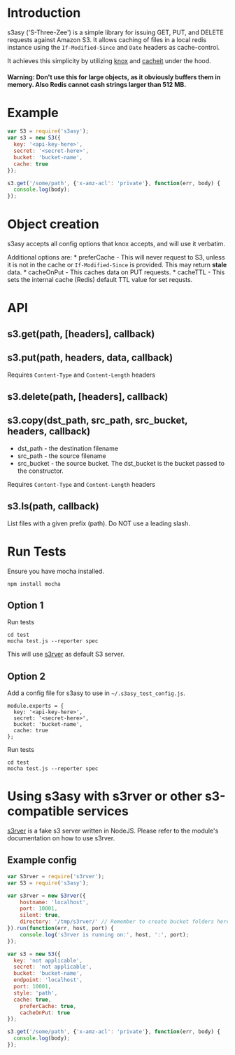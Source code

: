 # Introduction

s3asy ('S-Three-Zee') is a simple library for issuing GET, PUT, and DELETE requests against Amazon S3. It allows caching of files  in a local redis instance using the `If-Modified-Since` and `Date` headers as cache-control.

It achieves this simplicity by utilizing [knox](https://github.com/LearnBoost/knox) and [cacheit](https://github.com/andrewjstone/cacheit) under the hood.

#### Warning: Don't use this for large objects, as it obviously buffers them in memory. Also Redis cannot cash strings larger than 512 MB.

# Example

```javascript
var S3 = require('s3asy');
var s3 = new S3({
  key: '<api-key-here>',
  secret: '<secret-here>',
  bucket: 'bucket-name',
  cache: true
});

s3.get('/some/path', {'x-amz-acl': 'private'}, function(err, body) {
  console.log(body);
});

```

# Object creation
s3asy accepts all config options that knox accepts, and will use it verbatim.

Additional options are:
	* preferCache - This will never request to S3, unless it is not in the cache or `If-Modified-Since` is provided. This may return **stale** data.
	* cacheOnPut - This caches data on PUT requests.
	* cacheTTL - This sets the internal cache (Redis) default TTL value for set requsts.

# API

## s3.get(path, [headers], callback) 

## s3.put(path, headers, data, callback)
Requires `Content-Type` and `Content-Length` headers

## s3.delete(path, [headers], callback)

## s3.copy(dst_path, src_path, src_bucket, headers, callback)

 * dst_path - the destination filename
 * src_path - the source filename
 * src_bucket - the source bucket. The dst_bucket is the bucket passed to the constructor.

Requires `Content-Type` and `Content-Length` headers

## s3.ls(path, callback)

List files with a given prefix (path). Do NOT use a leading slash.

# Run Tests
Ensure you have mocha installed.

    npm install mocha

## Option 1

Run tests

    cd test
    mocha test.js --reporter spec 

This will use [s3rver](https://github.com/jamhall/s3rver) as default S3 server.

## Option 2

Add a config file for s3asy to use in `~/.s3asy_test_config.js`. 

    module.exports = {
      key: '<api-key-here>',
      secret: '<secret-here>',
      bucket: 'bucket-name',
      cache: true
    };

Run tests

    cd test
    mocha test.js --reporter spec 

# Using s3asy with s3rver or other s3-compatible services
[s3rver](https://github.com/jamhall/s3rver) is a fake s3 server written in NodeJS. Please refer to the module's documentation on how to use s3rver.

## Example config
```javascript
var S3rver = require('s3rver');
var S3 = require('s3asy');

var s3rver = new S3rver({
    hostname: 'localhost',
    port: 10001,
    silent: true,
    directory: '/tmp/s3rver/' // Remember to create bucket folders here as well
}).run(function(err, host, port) {
    console.log('s3rver is running on:', host, ':', port);
});

var s3 = new S3({
  key: 'not applicable',
  secret: 'not applicable',
  bucket: 'bucket-name',
  endpoint: 'localhost',
  port: 10001,
  style: 'path',
  cache: true,
	preferCache: true,
	cacheOnPut: true
});

s3.get('/some/path', {'x-amz-acl': 'private'}, function(err, body) {
  console.log(body);
});
```
